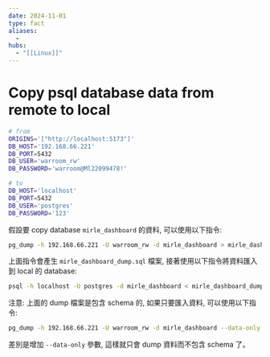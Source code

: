 ```yaml
---
date: 2024-11-01
type: fact
aliases:
  -
hubs:
  - "[[Linux]]"
---
```


# Copy psql database data from remote to local

```bash
# from
ORIGINS='["http://localhost:5173"]'
DB_HOST='192.168.66.221'
DB_PORT=5432
DB_USER='warroom_rw'
DB_PASSWORD='warroom@Ml22099478!'

# to
DB_HOST='localhost'
DB_PORT=5432
DB_USER='postgres'
DB_PASSWORD='123'
```
假設要 copy database `mirle_dashboard` 的資料, 可以使用以下指令:

```bash
pg_dump -h 192.168.66.221 -U warroom_rw -d mirle_dashboard > mirle_dashboard_dump.sql

```
上面指令會產生 `mirle_dashboard_dump.sql` 檔案, 接著使用以下指令將資料匯入到 local 的 database:

```bash
psql -h localhost -U postgres -d mirle_dashboard < mirle_dashboard_dump.sql

```

注意: 上面的 dump 檔案是包含 schema 的, 如果只要匯入資料, 可以使用以下指令:

```bash
pg_dump -h 192.168.66.221 -U warroom_rw -d mirle_dashboard --data-only > mirle_dashboard_data_dump.sql
```

差別是增加 `--data-only` 參數, 這樣就只會 dump 資料而不包含 schema 了。
